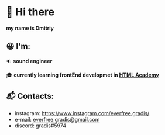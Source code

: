 # 👋 Hi there

**my name is Dmitriy**


## :grinning: I'm:
:sound: **sound engineer**

:mortar_board: **currently learning frontEnd developmet in [HTML Academy](https://htmlacademy.ru/)**


## :mailbox_with_mail: Contacts:
- instagram: https://www.instagram.com/everfree.gradis/
- e-mail: everfree.gradis@gmail.com
- discord: gradis#5974


<!-- - 👋 Hi, I’m @gradis
- 👀 I’m interested in ...
- 🌱 I’m currently learning ...
- 💞️ I’m looking to collaborate on ...
- 📫 How to reach me ... -->
